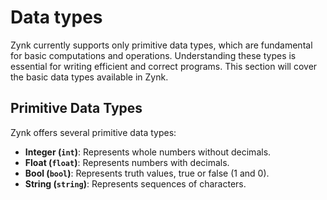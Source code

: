 # Data types

Zynk currently supports only primitive data types, which are fundamental for basic computations and operations. Understanding these types is essential for writing efficient and correct programs. This section will cover the basic data types available in Zynk.

## Primitive Data Types

Zynk offers several primitive data types:

- **Integer (`int`)**: Represents whole numbers without decimals.
- **Float (`float`)**: Represents numbers with decimals.
- **Bool (`bool`)**: Represents truth values, true or false (1 and 0).
- **String (`string`)**: Represents sequences of characters.
